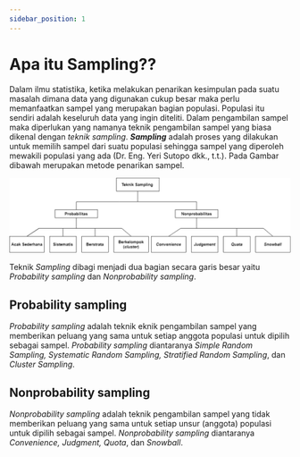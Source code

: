 ```yaml
---
sidebar_position: 1 
---
```


# Apa itu Sampling??

Dalam ilmu statistika, ketika melakukan penarikan kesimpulan pada suatu masalah dimana data yang digunakan cukup besar maka perlu memanfaatkan sampel yang merupakan bagian populasi. Populasi itu sendiri adalah keseluruh data yang ingin diteliti. Dalam pengambilan sampel maka diperlukan yang namanya teknik pengambilan sampel yang biasa dikenal dengan *teknik sampling*. ***Sampling*** adalah proses yang dilakukan untuk memilih sampel dari suatu populasi sehingga sampel yang diperoleh mewakili populasi yang ada (Dr. Eng. Yeri Sutopo dkk., t.t.). Pada Gambar dibawah merupakan metode penarikan sampel.

![penarikan sample](../../static/img/penarikansampel.png)

Teknik *Sampling* dibagi menjadi dua bagian secara garis besar yaitu *Probability sampling* dan *Nonprobability sampling*.

## Probability sampling
*Probability sampling* adalah teknik eknik pengambilan sampel yang memberikan peluang yang sama untuk setiap anggota populasi untuk dipilih sebagai sampel. *Probability sampling* diantaranya *Simple Random Sampling, Systematic Random Sampling, Stratified Random Sampling*, dan *Cluster Sampling*.

## Nonprobability sampling
*Nonprobability sampling* adalah teknik pengambilan sampel yang tidak memberikan peluang yang sama untuk setiap unsur (anggota) populasi untuk dipilih sebagai sampel. *Nonprobability sampling* diantaranya *Convenience, Judgment, Quota*, dan *Snowball*.